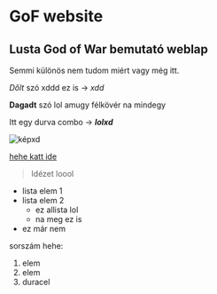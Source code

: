 # GoF website
## Lusta God of War bemutató weblap
Semmi különös nem tudom miért vagy még itt.

*Dőlt* szó xddd ez is -> _xdd_

**Dagadt** szó lol amugy félkövér na mindegy

Itt egy durva combo -> **_lolxd_**

![képxd](https://upload.wikimedia.org/wikipedia/commons/a/af/Tux.png)

[hehe katt ide](https://youareanidiot.cc)

> Idézet loool

* lista elem 1
* lista elem 2
  * ez allista  lol
  * na meg ez is
* ez már nem

sorszám hehe:
1. elem
2. elem
3. duracel
